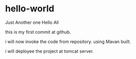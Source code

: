 # hello-world
Just Another one
Hello All

this is my first commit at github.

i will now invoke the code from repository. using Mavan built. 

i will deployee the project at tomcat server.
